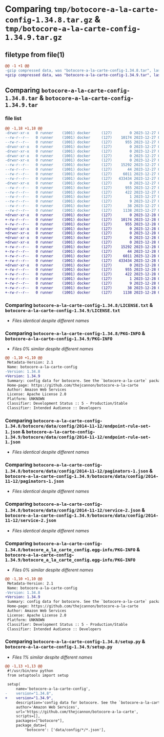# Comparing `tmp/botocore-a-la-carte-config-1.34.8.tar.gz` & `tmp/botocore-a-la-carte-config-1.34.9.tar.gz`

## filetype from file(1)

```diff
@@ -1 +1 @@
-gzip compressed data, was "botocore-a-la-carte-config-1.34.8.tar", last modified: Wed Dec 27 01:06:35 2023, max compression
+gzip compressed data, was "botocore-a-la-carte-config-1.34.9.tar", last modified: Thu Dec 28 01:06:37 2023, max compression
```

## Comparing `botocore-a-la-carte-config-1.34.8.tar` & `botocore-a-la-carte-config-1.34.9.tar`

### file list

```diff
@@ -1,18 +1,18 @@
-drwxr-xr-x   0 runner    (1001) docker     (127)        0 2023-12-27 01:06:35.703301 botocore-a-la-carte-config-1.34.8/
--rw-r--r--   0 runner    (1001) docker     (127)    10174 2023-12-27 01:06:35.000000 botocore-a-la-carte-config-1.34.8/LICENSE.txt
--rw-r--r--   0 runner    (1001) docker     (127)      955 2023-12-27 01:06:35.703301 botocore-a-la-carte-config-1.34.8/PKG-INFO
-drwxr-xr-x   0 runner    (1001) docker     (127)        0 2023-12-27 01:06:35.699301 botocore-a-la-carte-config-1.34.8/botocore/
-drwxr-xr-x   0 runner    (1001) docker     (127)        0 2023-12-27 01:06:35.699301 botocore-a-la-carte-config-1.34.8/botocore/data/
-drwxr-xr-x   0 runner    (1001) docker     (127)        0 2023-12-27 01:06:35.699301 botocore-a-la-carte-config-1.34.8/botocore/data/config/
-drwxr-xr-x   0 runner    (1001) docker     (127)        0 2023-12-27 01:06:35.699301 botocore-a-la-carte-config-1.34.8/botocore/data/config/2014-11-12/
--rw-r--r--   0 runner    (1001) docker     (127)    15292 2023-12-27 01:06:28.000000 botocore-a-la-carte-config-1.34.8/botocore/data/config/2014-11-12/endpoint-rule-set-1.json
--rw-r--r--   0 runner    (1001) docker     (127)       44 2023-12-27 01:06:28.000000 botocore-a-la-carte-config-1.34.8/botocore/data/config/2014-11-12/examples-1.json
--rw-r--r--   0 runner    (1001) docker     (127)     6011 2023-12-27 01:06:28.000000 botocore-a-la-carte-config-1.34.8/botocore/data/config/2014-11-12/paginators-1.json
--rw-r--r--   0 runner    (1001) docker     (127)   433434 2023-12-27 01:06:28.000000 botocore-a-la-carte-config-1.34.8/botocore/data/config/2014-11-12/service-2.json
-drwxr-xr-x   0 runner    (1001) docker     (127)        0 2023-12-27 01:06:35.703301 botocore-a-la-carte-config-1.34.8/botocore_a_la_carte_config.egg-info/
--rw-r--r--   0 runner    (1001) docker     (127)      955 2023-12-27 01:06:35.000000 botocore-a-la-carte-config-1.34.8/botocore_a_la_carte_config.egg-info/PKG-INFO
--rw-r--r--   0 runner    (1001) docker     (127)      422 2023-12-27 01:06:35.000000 botocore-a-la-carte-config-1.34.8/botocore_a_la_carte_config.egg-info/SOURCES.txt
--rw-r--r--   0 runner    (1001) docker     (127)        1 2023-12-27 01:06:35.000000 botocore-a-la-carte-config-1.34.8/botocore_a_la_carte_config.egg-info/dependency_links.txt
--rw-r--r--   0 runner    (1001) docker     (127)        9 2023-12-27 01:06:35.000000 botocore-a-la-carte-config-1.34.8/botocore_a_la_carte_config.egg-info/top_level.txt
--rw-r--r--   0 runner    (1001) docker     (127)       38 2023-12-27 01:06:35.703301 botocore-a-la-carte-config-1.34.8/setup.cfg
--rw-r--r--   0 runner    (1001) docker     (127)     1138 2023-12-27 01:06:35.000000 botocore-a-la-carte-config-1.34.8/setup.py
+drwxr-xr-x   0 runner    (1001) docker     (127)        0 2023-12-28 01:06:37.162243 botocore-a-la-carte-config-1.34.9/
+-rw-r--r--   0 runner    (1001) docker     (127)    10174 2023-12-28 01:06:36.000000 botocore-a-la-carte-config-1.34.9/LICENSE.txt
+-rw-r--r--   0 runner    (1001) docker     (127)      955 2023-12-28 01:06:37.162243 botocore-a-la-carte-config-1.34.9/PKG-INFO
+drwxr-xr-x   0 runner    (1001) docker     (127)        0 2023-12-28 01:06:37.162243 botocore-a-la-carte-config-1.34.9/botocore/
+drwxr-xr-x   0 runner    (1001) docker     (127)        0 2023-12-28 01:06:37.162243 botocore-a-la-carte-config-1.34.9/botocore/data/
+drwxr-xr-x   0 runner    (1001) docker     (127)        0 2023-12-28 01:06:37.162243 botocore-a-la-carte-config-1.34.9/botocore/data/config/
+drwxr-xr-x   0 runner    (1001) docker     (127)        0 2023-12-28 01:06:37.162243 botocore-a-la-carte-config-1.34.9/botocore/data/config/2014-11-12/
+-rw-r--r--   0 runner    (1001) docker     (127)    15292 2023-12-28 01:06:26.000000 botocore-a-la-carte-config-1.34.9/botocore/data/config/2014-11-12/endpoint-rule-set-1.json
+-rw-r--r--   0 runner    (1001) docker     (127)       44 2023-12-28 01:06:26.000000 botocore-a-la-carte-config-1.34.9/botocore/data/config/2014-11-12/examples-1.json
+-rw-r--r--   0 runner    (1001) docker     (127)     6011 2023-12-28 01:06:26.000000 botocore-a-la-carte-config-1.34.9/botocore/data/config/2014-11-12/paginators-1.json
+-rw-r--r--   0 runner    (1001) docker     (127)   433434 2023-12-28 01:06:26.000000 botocore-a-la-carte-config-1.34.9/botocore/data/config/2014-11-12/service-2.json
+drwxr-xr-x   0 runner    (1001) docker     (127)        0 2023-12-28 01:06:37.162243 botocore-a-la-carte-config-1.34.9/botocore_a_la_carte_config.egg-info/
+-rw-r--r--   0 runner    (1001) docker     (127)      955 2023-12-28 01:06:37.000000 botocore-a-la-carte-config-1.34.9/botocore_a_la_carte_config.egg-info/PKG-INFO
+-rw-r--r--   0 runner    (1001) docker     (127)      422 2023-12-28 01:06:37.000000 botocore-a-la-carte-config-1.34.9/botocore_a_la_carte_config.egg-info/SOURCES.txt
+-rw-r--r--   0 runner    (1001) docker     (127)        1 2023-12-28 01:06:37.000000 botocore-a-la-carte-config-1.34.9/botocore_a_la_carte_config.egg-info/dependency_links.txt
+-rw-r--r--   0 runner    (1001) docker     (127)        9 2023-12-28 01:06:37.000000 botocore-a-la-carte-config-1.34.9/botocore_a_la_carte_config.egg-info/top_level.txt
+-rw-r--r--   0 runner    (1001) docker     (127)       38 2023-12-28 01:06:37.162243 botocore-a-la-carte-config-1.34.9/setup.cfg
+-rw-r--r--   0 runner    (1001) docker     (127)     1138 2023-12-28 01:06:36.000000 botocore-a-la-carte-config-1.34.9/setup.py
```

### Comparing `botocore-a-la-carte-config-1.34.8/LICENSE.txt` & `botocore-a-la-carte-config-1.34.9/LICENSE.txt`

 * *Files identical despite different names*

### Comparing `botocore-a-la-carte-config-1.34.8/PKG-INFO` & `botocore-a-la-carte-config-1.34.9/PKG-INFO`

 * *Files 0% similar despite different names*

```diff
@@ -1,10 +1,10 @@
 Metadata-Version: 2.1
 Name: botocore-a-la-carte-config
-Version: 1.34.8
+Version: 1.34.9
 Summary: config data for botocore. See the `botocore-a-la-carte` package for more info.
 Home-page: https://github.com/thejcannon/botocore-a-la-carte
 Author: Amazon Web Services
 License: Apache License 2.0
 Platform: UNKNOWN
 Classifier: Development Status :: 5 - Production/Stable
 Classifier: Intended Audience :: Developers
```

### Comparing `botocore-a-la-carte-config-1.34.8/botocore/data/config/2014-11-12/endpoint-rule-set-1.json` & `botocore-a-la-carte-config-1.34.9/botocore/data/config/2014-11-12/endpoint-rule-set-1.json`

 * *Files identical despite different names*

### Comparing `botocore-a-la-carte-config-1.34.8/botocore/data/config/2014-11-12/paginators-1.json` & `botocore-a-la-carte-config-1.34.9/botocore/data/config/2014-11-12/paginators-1.json`

 * *Files identical despite different names*

### Comparing `botocore-a-la-carte-config-1.34.8/botocore/data/config/2014-11-12/service-2.json` & `botocore-a-la-carte-config-1.34.9/botocore/data/config/2014-11-12/service-2.json`

 * *Files identical despite different names*

### Comparing `botocore-a-la-carte-config-1.34.8/botocore_a_la_carte_config.egg-info/PKG-INFO` & `botocore-a-la-carte-config-1.34.9/botocore_a_la_carte_config.egg-info/PKG-INFO`

 * *Files 0% similar despite different names*

```diff
@@ -1,10 +1,10 @@
 Metadata-Version: 2.1
 Name: botocore-a-la-carte-config
-Version: 1.34.8
+Version: 1.34.9
 Summary: config data for botocore. See the `botocore-a-la-carte` package for more info.
 Home-page: https://github.com/thejcannon/botocore-a-la-carte
 Author: Amazon Web Services
 License: Apache License 2.0
 Platform: UNKNOWN
 Classifier: Development Status :: 5 - Production/Stable
 Classifier: Intended Audience :: Developers
```

### Comparing `botocore-a-la-carte-config-1.34.8/setup.py` & `botocore-a-la-carte-config-1.34.9/setup.py`

 * *Files 1% similar despite different names*

```diff
@@ -1,13 +1,13 @@
 #!/usr/bin/env python
 from setuptools import setup
 
 setup(
     name='botocore-a-la-carte-config',
-    version="1.34.8",
+    version="1.34.9",
     description='config data for botocore. See the `botocore-a-la-carte` package for more info.',
     author='Amazon Web Services',
     url='https://github.com/thejcannon/botocore-a-la-carte',
     scripts=[],
     packages=["botocore"],
     package_data={
         'botocore': ['data/config/*/*.json'],
```

